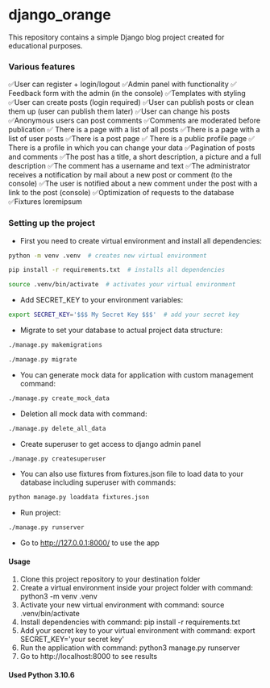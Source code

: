 # django_orange
This repository contains a simple Django blog project created for educational purposes.


### Various features

✅User can register + login/logout
✅Admin panel with functionality
✅ Feedback form with the admin (in the console)
✅Templates with styling
✅User can create posts (login required)
✅User can publish posts or clean them up (user can publish them later)
✅User can change his posts
✅Anonymous users can post comments
✅Comments are moderated before publication
✅ There is a page with a list of all posts
✅There is a page with a list of user posts
✅There is a post page
✅ There is a public profile page
✅ There is a profile in which you can change your data
✅Pagination of posts and comments
✅The post has a title, a short description, a picture  and a full description
✅The comment has a username and text
✅The administrator receives a notification by mail about a new post or comment (to the console)
✅The user is notified about a new comment under the post with a link to the post (console) 
✅Optimization of requests to the database
✅Fixtures loremipsum


### Setting up the project
- First you need to create virtual environment and install all dependencies:
```bash
python -m venv .venv  # creates new virtual environment
```

```bash
pip install -r requirements.txt  # installs all dependencies
```

```bash
source .venv/bin/activate  # activates your virtual environment
```

- Add SECRET_KEY to your environment variables:
```bash
export SECRET_KEY='$$$ My Secret Key $$$'  # add your secret key
```

- Migrate to set your database to actual project data structure:
```bash
./manage.py makemigrations
```
```bash
./manage.py migrate
```

- You can generate mock data for application with custom management command:
```bash
./manage.py create_mock_data 
 ```
- Deletion all mock data with command:
```bash
./manage.py delete_all_data
```
- Create superuser to get access to django admin panel
```bash
./manage.py createsuperuser
```
- You can also use fixtures from fixtures.json file to load data to your database including superuser with commands:

```bash
python manage.py loaddata fixtures.json
```
- Run project:
```bash
./manage.py runserver 
```
- Go to http://127.0.0.1:8000/ to use the app



#### Usage

1. Clone this project repository to your destination folder
2. Create a virtual environment inside your project folder with command: python3 -m venv .venv
3. Activate your new virtual environment with command: source .venv/bin/activate
4. Install dependencies with command: pip install -r requirements.txt
5. Add your secret key to your virtual environment with command: export SECRET_KEY='your secret key' 
6. Run the application with command: python3 manage.py runserver
7. Go to http://localhost:8000 to see results

#### Used Python 3.10.6